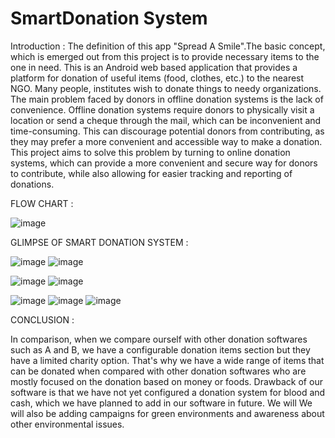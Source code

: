 # SmartDonation System 
Introduction :
The definition of this app "Spread A Smile".The basic concept, which is emerged out from this project is to provide necessary items to the one in need.
This is an Android web based application that provides a platform for donation of useful items (food, clothes, etc.) to the nearest NGO. Many people,
institutes wish to donate things to needy organizations. 
The main problem faced by donors in offline donation systems is the lack of convenience. Offline donation systems require donors to physically visit
a location or send a cheque through the mail, which can be inconvenient and time-consuming. This can discourage potential donors from contributing, 
as they may prefer a more convenient and accessible way to make a donation. This project aims to solve this problem by turning to online donation systems,
which can provide a more convenient and secure way for donors to contribute, while also allowing for easier tracking and reporting of donations.


FLOW CHART : 

![image](https://github.com/decodepriyanka/SmartDonation/assets/64683009/f5f8a097-575b-4d2b-9cae-71268deda937)



GLIMPSE OF SMART DONATION SYSTEM :

![image](https://github.com/decodepriyanka/SmartDonation/assets/64683009/2a607b99-a81b-4303-90ea-50596844d3c1)
![image](https://github.com/decodepriyanka/SmartDonation/assets/64683009/d2cbb37e-9df9-4043-b78d-51e107ec5cf2)

![image](https://github.com/decodepriyanka/SmartDonation/assets/64683009/b7aa30f8-f04d-4798-8bcd-31acbac2b381)
![image](https://github.com/decodepriyanka/SmartDonation/assets/64683009/457c3895-079b-4d99-984f-4e8251de6ef9)

![image](https://github.com/decodepriyanka/SmartDonation/assets/64683009/565623bc-122e-4c8c-a84e-7e8f8280250f)
![image](https://github.com/decodepriyanka/SmartDonation/assets/64683009/c563e580-b1d9-4365-ab87-7a6e9495b448)
![image](https://github.com/decodepriyanka/SmartDonation/assets/64683009/da4aa07f-e543-476e-bd03-1f08a06ee263)



CONCLUSION : 

In comparison, when we compare ourself with other donation softwares such as A and B, we have a configurable donation items section but they have a limited charity option. That's why we have a wide range of items that can be donated when compared with other donation softwares who are mostly focused on the donation based on money or foods. 
Drawback of our software is that we have not yet configured a donation system for blood and cash, which we have planned to add in our software in future. We will
We will also be adding campaigns for green environments and awareness about other environmental issues.

